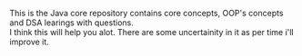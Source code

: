 This is the Java core repository contains core concepts, OOP's concepts and DSA learings with questions. <br/>
I think this will help you alot. There are some uncertainity in it as per time i'll improve it. 
